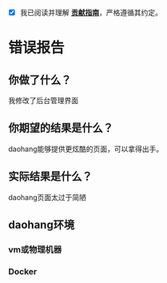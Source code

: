- [x] 我已阅读并理解 **[贡献指南](https://github.com/zhuima/daohang/CONTRIBUTING.md)**，严格遵循其约定。

# 错误报告

## 你做了什么？

我修改了后台管理界面

## 你期望的结果是什么？

daohang能够提供更炫酷的页面，可以拿得出手。

## 实际结果是什么？

daohang页面太过于简陋

## daohang环境

### vm或物理机器

### Docker

